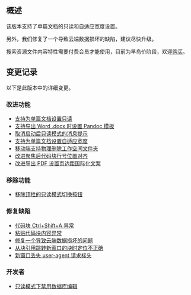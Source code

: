 ## 概述

该版本支持了单篇文档的只读和自适应宽度设置。

另外，我们修复了一个导致云端数据损坏的缺陷，建议尽快升级。

搜索资源文件内容特性需要付费会员才能使用，目前为早鸟价阶段，欢迎[购买](https://b3log.org/siyuan/pricing.html)。

## 变更记录

以下是此版本中的详细变更。

### 改进功能

* [支持为单篇文档设置只读](https://github.com/siyuan-note/siyuan/issues/8417)
* [支持导出 Word .docx 时设置 Pandoc 模板](https://github.com/siyuan-note/siyuan/issues/8740)
* [取消启动后只读模式的消息提示](https://github.com/siyuan-note/siyuan/issues/9100)
* [支持为单篇文档设置自适应宽度](https://github.com/siyuan-note/siyuan/issues/9107)
* [移动端支持物理删除工作空间文件夹](https://github.com/siyuan-note/siyuan/issues/9134)
* [改进聚焦后代码块行号位置对齐](https://github.com/siyuan-note/siyuan/issues/9140)
* [改进导出 PDF 设置页边距国际化文案](https://github.com/siyuan-note/siyuan/issues/9151)

### 移除功能

* [移除顶栏的只读模式切换按钮](https://github.com/siyuan-note/siyuan/issues/9145)

### 修复缺陷

* [代码块 Ctrl+Shift+A 异常](https://github.com/siyuan-note/siyuan/issues/9141)
* [粘贴代码块内容异常](https://github.com/siyuan-note/siyuan/issues/9142)
* [修复一个导致云端数据损坏的问题](https://github.com/siyuan-note/siyuan/issues/9144)
* [从块引用跳转新窗口的块时定位不正确](https://github.com/siyuan-note/siyuan/issues/9149)
* [新窗口丢失 user-agent 请求标头](https://github.com/siyuan-note/siyuan/issues/9153)

### 开发者

* [只读模式下禁用数据库编辑](https://github.com/siyuan-note/siyuan/issues/9148)
